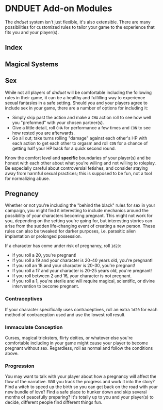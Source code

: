 # DNDUET Add-on Modules
The _dnduet_ system isn't just flexible, it's also extensible. There are many possibilities for customized rules to tailor your game to the experience that fits you and your player(s).

## Index


## Magical Systems


## Sex
While not all players of _dnduet_ will be comfortable including the following rules in their game, it can be a healthy and fulfilling way to experience sexual fantasies in a safe setting. Should you and your players agree to include sex in your game, there are a number of options for including it:

- Simply skip past the action and make a `CHA` action roll to see how well you "preformed" with your chosen partner(s).
- Give a little detail, roll `CHA` for performance a few times and `CON` to see how rested you are afterwards.
- Go all out; take turns rolling "damage" against each other's HP with each action to get each other to orgasm and roll `CON` for a chance of getting half your HP back for a quick second round.

Know the comfort level and **specific** boundaries of your player(s) and be honest with each other about what you're willing and not willing to roleplay. Be especially careful about controversial fetishes, and consider staying away from harmful sexual practices; this is supposed to be fun, not a tool for normalizing abuse.

## Pregnancy
Whether or not you're including the "behind the black" rules for sex in your campaign, you might find it interesting to include mechanics around the possibility of your characters becoming pregnant. This might not work for you, depending on the setting you're going for, but interesting stories can arise from the sudden life-changing event of creating a new person. These rules can also be tweaked for darker purposes, i.e. parasitic alien implantation or prolonged possession.

If a character has come under risk of pregnancy, roll `1d20`:

- If you roll a 20, you're pregnant!
- If you roll a 19 and your character is 20-40 years old, you're pregnant!
- If you roll an 18 and your character is 20-30, you're pregnant!
- If you roll a 17 and your character is 20-25 years old, you're pregnant!
- If you roll between 2 and 16, your character is not pregnant.
- If you roll a 1, you're sterile and will require magical, scientific, or divine intervention to become pregnant.

### Contraceptives
If your character specifically uses contraceptives, roll an extra `1d20` for each method of contraception used and use the lowest roll result.

### Immaculate Conception
Curses, magical tricksters, flirty deities, or whatever else you're comfortable including in your game might cause your player to become pregnant without sex. Regardless, roll as normal and follow the conditions above.

### Progression
You may want to talk with your player about how a pregnancy will affect the flow of the narrative. Will you track the progress and work it into the story? Find a witch to speed up the birth so you can get back on the road with your new bundle of love? Find a safe place to hunker down and skip several months of peacefully preparing? It's totally up to you and your player(s) to decide, different people find different things fun.

